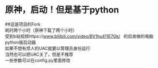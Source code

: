# 原神，启动！但是基于python
##这是项目的Fork<br />
耗时两个小时（原神下载了两个小时） <br />
受到b站视频https://www.bilibili.com/video/BV1hu411E7Gk/ &nbsp; 的启发做的电脑python版启动器<br/>
如果不想有烦人的UAC就要以管理员身份运行<br />
当然也可以把UAC关了，但是不推荐<br />
一些参数可以在config.py里面修改<br>
